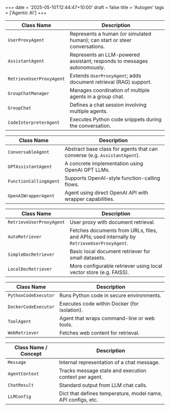 +++
date = '2025-05-10T12:44:47+10:00'
draft = false
title = 'Autogen'
tags = ['Agentic AI']
+++


| Class Name               | Description                                                                |
| ------------------------ | -------------------------------------------------------------------------- |
| `UserProxyAgent`         | Represents a human (or simulated human); can start or steer conversations. |
| `AssistantAgent`         | Represents an LLM-powered assistant; responds to messages autonomously.    |
| `RetrieveUserProxyAgent` | Extends `UserProxyAgent`; adds document retrieval (RAG) support.           |
| `GroupChatManager`       | Manages coordination of multiple agents in a group chat.                   |
| `GroupChat`              | Defines a chat session involving multiple agents.                          |
| `CodeInterpreterAgent`   | Executes Python code snippets during the conversation.                     |


| Class Name             | Description                                                               |
| ---------------------- | ------------------------------------------------------------------------- |
| `ConversableAgent`     | Abstract base class for agents that can converse (e.g. `AssistantAgent`). |
| `GPTAssistantAgent`    | A concrete implementation using OpenAI GPT LLMs.                          |
| `FunctionCallingAgent` | Supports OpenAI-style function-calling flows.                             |
| `OpenAIWrapperAgent`   | Agent using direct OpenAI API with wrapper capabilities.                  |


| Class Name               | Description                                                                                |
| ------------------------ | ------------------------------------------------------------------------------------------ |
| `RetrieveUserProxyAgent` | User proxy with document retrieval.                                                        |
| `AutoRetriever`          | Fetches documents from URLs, files, and APIs; used internally by `RetrieveUserProxyAgent`. |
| `SimpleDocRetriever`     | Basic local document retriever for small datasets.                                         |
| `LocalDocRetriever`      | More configurable retriever using local vector store (e.g. FAISS).                         |


| Class Name           | Description                                  |
| -------------------- | -------------------------------------------- |
| `PythonCodeExecutor` | Runs Python code in secure environments.     |
| `DockerCodeExecutor` | Executes code within Docker (for isolation). |
| `ToolAgent`          | Agent that wraps command-line or web tools.  |
| `WebRetriever`       | Fetches web content for retrieval.           |


| Class Name / Concept | Description                                                  |
| -------------------- | ------------------------------------------------------------ |
| `Message`            | Internal representation of a chat message.                   |
| `AgentContext`       | Tracks message state and execution context per agent.        |
| `ChatResult`         | Standard output from LLM chat calls.                         |
| `LLMConfig`          | Dict that defines temperature, model name, API configs, etc. |

